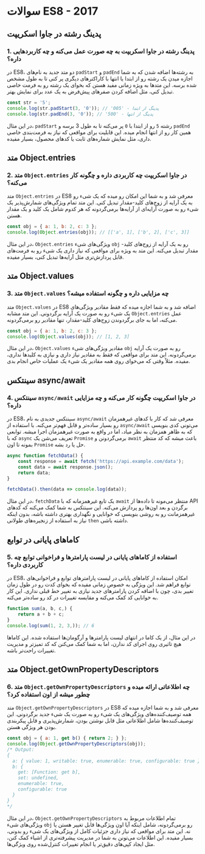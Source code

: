 # سوالات ES8 - 2017

## پدینگ رشته در جاوا اسکریپت

### 1. پدینگ رشته در جاوا اسکریپت به چه صورت عمل می‌کنه و چه کاربردهایی داره؟
در ES8، دو متد جدید به نام‌های `padStart` و `padEnd` به رشته‌ها اضافه شدن که به شما اجازه میدن یک رشته رو از ابتدا یا انتها با کاراکترهای دیگری پر کنی تا به طول مشخص شده برسه. این متدها به ویژه زمانی مفید هستن که بخوای یک رشته رو به فرمت خاصی تبدیل کنی، مثل اضافه کردن صفرهای پیش‌فرض به یک عدد برای نمایش بهتر.

```javascript
const str = '5';
console.log(str.padStart(3, '0')); // '005' - پدینگ از ابتدا
console.log(str.padEnd(3, '0')); // '500' - پدینگ از انتها
```

در این مثال، `padStart` رشته `5` رو از ابتدا با `0` پر می‌کنه تا به طول 3 برسه و `padEnd` همین کار رو از انتها انجام میده. این قابلیت برای مواقعی که نیاز به فرمت‌بندی خاصی داری، مثل نمایش شماره‌های ثابت یا کدهای محصول، بسیار مفیده.

## متد Object.entries

### 2. متد `Object.entries` در جاوا اسکریپت چه کاربردی داره و چگونه کار می‌کنه؟
متد `Object.entries` در ES8 معرفی شد و به شما این امکان رو میده که یک شیء رو به یک آرایه از زوج‌های کلید-مقدار تبدیل کنی. این متد تمام ویژگی‌های شمارش‌پذیر یک شیء رو به صورت آرایه‌ای از آرایه‌ها برمی‌گردونه که هر کدوم شامل یک کلید و یک مقدار هستن.

```javascript
const obj = { a: 1, b: 2, c: 3 };
console.log(Object.entries(obj)); // [['a', 1], ['b', 2], ['c', 3]]
```

در این مثال، `Object.entries` ویژگی‌های شیء `obj` رو به یک آرایه از زوج‌های کلید-مقدار تبدیل می‌کنه. این متد به ویژه برای مواقعی که نیاز داری یک شیء رو به فرمت‌های قابل پردازش‌تری مثل آرایه‌ها تبدیل کنی، بسیار مفیده.

## متد Object.values

### 3. متد `Object.values` چه مزایایی داره و چگونه استفاده میشه؟
متد `Object.values` در ES8 اضافه شد و به شما اجازه میده که فقط مقادیر ویژگی‌های یک شیء رو به صورت یک آرایه برگردونی. این متد مشابه `Object.entries` عمل می‌کنه، اما به جای برگردوندن زوج‌های کلید-مقدار، تنها مقادیر رو برمی‌گردونه.

```javascript
const obj = { a: 1, b: 2, c: 3 };
console.log(Object.values(obj)); // [1, 2, 3]
```

در این مثال، `Object.values` مقادیر ویژگی‌های شیء `obj` رو به صورت یک آرایه برمی‌گردونه. این متد برای مواقعی که فقط به مقادیر نیاز داری و نیازی به کلیدها نداری، مفیده. مثلاً وقتی که می‌خوای روی همه مقادیر یک شیء یک عملیات خاص انجام بدی.

## سینتکس async/await

### 4. سینتکس `async/await` در جاوا اسکریپت چگونه کار می‌کنه و چه مزایایی داره؟
در ES8، سینتکس جدیدی به نام `async/await` معرفی شد که کار با کدهای غیرهمزمان رو بسیار ساده‌تر و قابل فهم‌تر می‌کنه. با استفاده از `async/await` می‌تونی کدی بنویسی که به ظاهر همزمان به نظر میاد، اما در واقع به صورت غیرهمزمان اجرا میشه. توابعی که با `async` تعریف می‌شن یک `Promise` برمی‌گردونن و `await` باعث میشه که کد منتظر بمونه تا اون `Promise` حل یا رد بشه.

```javascript
async function fetchData() {
    const response = await fetch('https://api.example.com/data');
    const data = await response.json();
    return data;
}

fetchData().then(data => console.log(data));
```

در این مثال، `fetchData` یک تابع غیرهمزمانه که با `await` منتظر می‌مونه تا داده‌ها از API برگردن و بعد اون‌ها رو پردازش می‌کنه. این سینتکس به شما کمک می‌کنه که کدهای غیرهمزمانت رو به روشی بنویسی که خوانایی و نگهداری بهتری داشته باشه، بدون اینکه نیاز به استفاده از زنجیره‌های طولانی `then` داشته باشی.

## کاماهای پایانی در توابع

### 5. استفاده از کاماهای پایانی در لیست پارامترها و فراخوانی توابع چه کاربردی داره؟
در ES8، امکان استفاده از کاماهای پایانی در لیست پارامترهای توابع و فراخوانی‌های توابع فراهم شد. این ویژگی به خصوص زمانی مفیده که بخوای کدت رو در طول زمان تغییر بدی، چون با اضافه کردن پارامترهای جدید نیازی به تغییر خط قبلی نداری. این کار به خوانایی کد کمک می‌کنه و مقایسه تغییرات در کد رو ساده‌تر می‌کنه.

```javascript
function sum(a, b, c,) {
    return a + b + c;
}
console.log(sum(1, 2, 3,)); // 6
```

در این مثال، از یک کاما در انتهای لیست پارامترها و آرگومان‌ها استفاده شده. این کاماها هیچ تاثیری روی اجرای کد ندارن، اما به شما کمک می‌کنن که کد تمیزتر و مدیریت تغییرات راحت‌تر باشه.

## متد Object.getOwnPropertyDescriptors

### 6. متد `Object.getOwnPropertyDescriptors` چه اطلاعاتی ارائه میده و چطور میشه از اون استفاده کرد؟
متد `Object.getOwnPropertyDescriptors` در ES8 معرفی شد و به شما اجازه میده که همه توصیف‌کننده‌های ویژگی‌های یک شیء رو به صورت یک شیء جدید برگردونی. این توصیف‌کننده‌ها شامل اطلاعاتی مثل قابل نوشتن بودن، شمارش‌پذیری و قابل پیکربندی بودن هر ویژگی هستن.

```javascript
const obj = { a: 1, get b() { return 2; } };
console.log(Object.getOwnPropertyDescriptors(obj));
/* Output:
{
  a: { value: 1, writable: true, enumerable: true, configurable: true },
  b: {
    get: [Function: get b],
    set: undefined,
    enumerable: true,
    configurable: true
  }
}
*/
```

در این مثال، `Object.getOwnPropertyDescriptors` تمام اطلاعات مربوط به ویژگی‌های شیء `obj` رو برمی‌گردونه، شامل اینکه آیا اون ویژگی‌ها قابل تغییر هستن یا نه. این متد برای مواقعی که نیاز داری جزئیات کامل از ویژگی‌های یک شیء رو بدونی، بسیار مفیده. این اطلاعات می‌تونن به شما در مدیریت پیشرفته‌تری از اشیاء کمک کنن، مثل ایجاد کپی‌های دقیق‌تر یا انجام تغییرات کنترل‌شده روی ویژگی‌ها.
